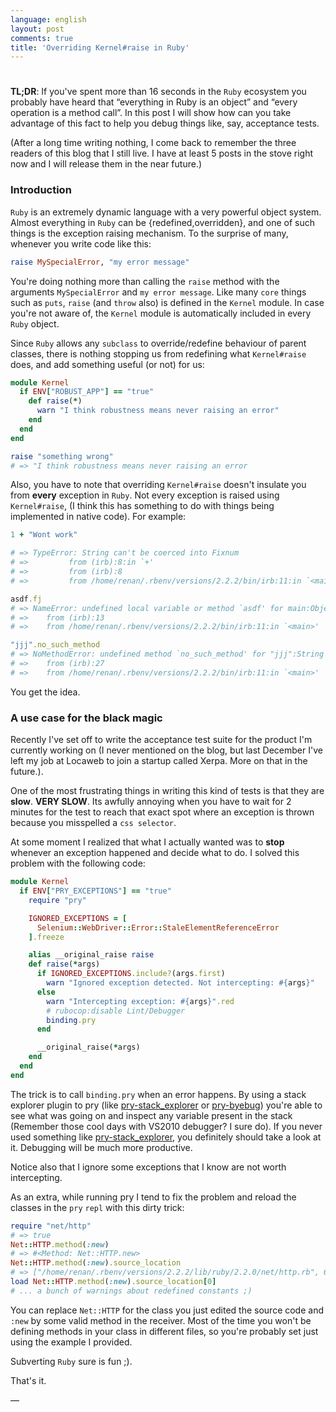 ```yaml
---
language: english
layout: post
comments: true
title: 'Overriding Kernel#raise in Ruby'
---
```


# <p hidden>overriding-kernel#raise in Ruby<p hidden>

**TL;DR**: If you've spent more than 16 seconds in the `Ruby` ecosystem you
probably have heard that “everything in Ruby is an object” and “every
operation is a method call”. In this post I will show how can you take
advantage of this fact to help you debug things like, say, acceptance tests.

<span class="underline"><p hidden>excerpt-separator<p hidden></span>

(After a long time writing nothing, I come back to remember the three readers
of this blog that I still live. I have at least 5 posts in the stove right now
and I will release them in the near future.)

### Introduction

`Ruby` is an extremely dynamic language with a very powerful object system.
Almost everything in `Ruby` can be {redefined,overridden}, and one of such
things is the exception raising mechanism. To the surprise of many, whenever
you write code like this:

```ruby
raise MySpecialError, "my error message"
```

You're doing nothing more than calling the `raise` method with the arguments
`MySpecialError` and `my error message`. Like many `core` things such as
`puts`, `raise` (and `throw` also) is defined in the `Kernel` module. In case
you're not aware of, the `Kernel` module is automatically included in every
`Ruby` object.

Since `Ruby` allows any `subclass` to override/redefine behaviour of parent
classes, there is nothing stopping us from redefining what `Kernel#raise`
does, and add something useful (or not) for us:

```ruby
module Kernel
  if ENV["ROBUST_APP"] == "true"
    def raise(*)
      warn "I think robustness means never raising an error"
    end
  end
end

raise "something wrong"
# => "I think robustness means never raising an error
```

Also, you have to note that overriding `Kernel#raise` doesn't insulate you
from **every** exception in `Ruby`. Not every exception is raised using
`Kernel#raise`, (I think this has something to do with things being
implemented in native code). For example:

```ruby
1 + "Wont work"

# => TypeError: String can't be coerced into Fixnum
# =>         from (irb):8:in `+'
# =>         from (irb):8
# =>         from /home/renan/.rbenv/versions/2.2.2/bin/irb:11:in `<main>'

asdf.fj
# => NameError: undefined local variable or method `asdf' for main:Object
# =>    from (irb):13
# =>    from /home/renan/.rbenv/versions/2.2.2/bin/irb:11:in `<main>'

"jjj".no_such_method
# => NoMethodError: undefined method `no_such_method' for "jjj":String
# =>    from (irb):27
# =>    from /home/renan/.rbenv/versions/2.2.2/bin/irb:11:in `<main>'
```

You get the idea.

### A use case for the black magic

Recently I've set off to write the acceptance test suite for the product I'm
currently working on (I never mentioned on the blog, but last December I've
left my job at Locaweb to join a startup called Xerpa. More on that in the
future.).

One of the most frustrating things in writing this kind of tests is that
they are **slow**. **VERY SLOW**. Its awfully annoying when you have to wait for
2 minutes for the test to reach that exact spot where an exception is thrown
because you misspelled a `css selector`.

At some moment I realized that what I actually wanted was to **stop** whenever
an exception happened and decide what to do. I solved this problem with the
following code:

```ruby
module Kernel
  if ENV["PRY_EXCEPTIONS"] == "true"
    require "pry"

    IGNORED_EXCEPTIONS = [
      Selenium::WebDriver::Error::StaleElementReferenceError
    ].freeze

    alias __original_raise raise
    def raise(*args)
      if IGNORED_EXCEPTIONS.include?(args.first)
        warn "Ignored exception detected. Not intercepting: #{args}"
      else
        warn "Intercepting exception: #{args}".red
        # rubocop:disable Lint/Debugger
        binding.pry
      end

      __original_raise(*args)
    end
  end
end
```

The trick is to call `binding.pry` when an error happens. By using a stack
explorer plugin to pry (like [pry-stack\_explorer](https://github.com/pry/pry-stack_explorer) or [pry-byebug](https://github.com/deivid-rodriguez/pry-byebug)) you're able
to see what was going on and inspect any variable present in the stack
(Remember those cool days with VS2010 debugger? I sure do). If you never
used something like [pry-stack\_explorer](https://github.com/pry/pry-stack_explorer), you definitely should take a look at
it. Debugging will be much more productive.

Notice also that I ignore some exceptions that I know are not worth
intercepting.

As an extra, while running pry I tend to fix the problem and reload the
classes in the `pry` `repl` with this dirty trick:

```ruby
require "net/http"
# => true
Net::HTTP.method(:new)
# => #<Method: Net::HTTP.new>
Net::HTTP.method(:new).source_location
# => ["/home/renan/.rbenv/versions/2.2.2/lib/ruby/2.2.0/net/http.rb", 609]
load Net::HTTP.method(:new).source_location[0]
# ... a bunch of warnings about redefined constants ;)
```

You can replace `Net::HTTP` for the class you just edited the source code
and `:new` by some valid method in the receiver. Most of the time you won't
be defining methods in your class in different files, so you're probably set
just using the example I provided.

Subverting `Ruby` sure is fun ;).

That's it.

&#x2014;
